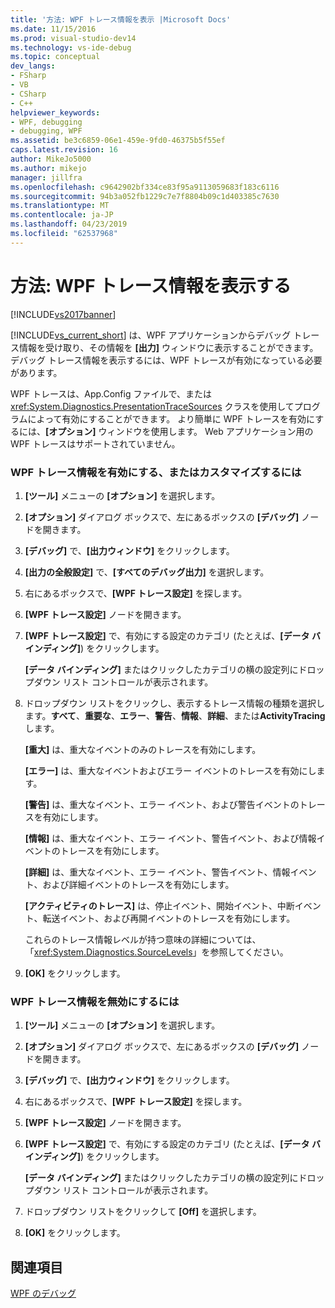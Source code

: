 ```yaml
---
title: '方法: WPF トレース情報を表示 |Microsoft Docs'
ms.date: 11/15/2016
ms.prod: visual-studio-dev14
ms.technology: vs-ide-debug
ms.topic: conceptual
dev_langs:
- FSharp
- VB
- CSharp
- C++
helpviewer_keywords:
- WPF, debugging
- debugging, WPF
ms.assetid: be3c6859-06e1-459e-9fd0-46375b5f55ef
caps.latest.revision: 16
author: MikeJo5000
ms.author: mikejo
manager: jillfra
ms.openlocfilehash: c9642902bf334ce83f95a9113059683f183c6116
ms.sourcegitcommit: 94b3a052fb1229c7e7f8804b09c1d403385c7630
ms.translationtype: MT
ms.contentlocale: ja-JP
ms.lasthandoff: 04/23/2019
ms.locfileid: "62537968"
---
```

# <a name="how-to-display-wpf-trace-information"></a>方法: WPF トレース情報を表示する
[!INCLUDE[vs2017banner](../includes/vs2017banner.md)]

[!INCLUDE[vs_current_short](../includes/vs-current-short-md.md)] は、WPF アプリケーションからデバッグ トレース情報を受け取り、その情報を **[出力]** ウィンドウに表示することができます。 デバッグ トレース情報を表示するには、WPF トレースが有効になっている必要があります。  
  
 WPF トレースは、App.Config ファイルで、または <xref:System.Diagnostics.PresentationTraceSources> クラスを使用してプログラムによって有効にすることができます。 より簡単に WPF トレースを有効にするには、**[オプション]** ウィンドウを使用します。 Web アプリケーション用の WPF トレースはサポートされていません。  
  
### <a name="to-enable-or-customize-wpf-trace-information"></a>WPF トレース情報を有効にする、またはカスタマイズするには  
  
1. **[ツール]** メニューの **[オプション]** を選択します。  
  
2. **[オプション]** ダイアログ ボックスで、左にあるボックスの **[デバッグ]** ノードを開きます。  
  
3. **[デバッグ]** で、**[出力ウィンドウ]** をクリックします。  
  
4. **[出力の全般設定]** で、**[すべてのデバッグ出力]** を選択します。  
  
5. 右にあるボックスで、**[WPF トレース設定]** を探します。  
  
6. **[WPF トレース設定]** ノードを開きます。  
  
7. **[WPF トレース設定]** で、有効にする設定のカテゴリ (たとえば、**[データ バインディング]**) をクリックします。  
  
     **[データ バインディング]** またはクリックしたカテゴリの横の設定列にドロップダウン リスト コントロールが表示されます。  
  
8. ドロップダウン リストをクリックし、表示するトレース情報の種類を選択します。**すべて**、**重要な**、**エラー**、**警告**、**情報**、**詳細**、または**ActivityTracing**します。  
  
     **[重大]** は、重大なイベントのみのトレースを有効にします。  
  
     **[エラー]** は、重大なイベントおよびエラー イベントのトレースを有効にします。  
  
     **[警告]** は、重大なイベント、エラー イベント、および警告イベントのトレースを有効にします。  
  
     **[情報]** は、重大なイベント、エラー イベント、警告イベント、および情報イベントのトレースを有効にします。  
  
     **[詳細]** は、重大なイベント、エラー イベント、警告イベント、情報イベント、および詳細イベントのトレースを有効にします。  
  
     **[アクティビティのトレース]** は、停止イベント、開始イベント、中断イベント、転送イベント、および再開イベントのトレースを有効にします。  
  
     これらのトレース情報レベルが持つ意味の詳細については、「<xref:System.Diagnostics.SourceLevels>」を参照してください。  
  
9. **[OK]** をクリックします。  
  
### <a name="to-disable-wpf-trace-information"></a>WPF トレース情報を無効にするには  
  
1. **[ツール]** メニューの **[オプション]** を選択します。  
  
2. **[オプション]** ダイアログ ボックスで、左にあるボックスの **[デバッグ]** ノードを開きます。  
  
3. **[デバッグ]** で、**[出力ウィンドウ]** をクリックします。  
  
4. 右にあるボックスで、**[WPF トレース設定]** を探します。  
  
5. **[WPF トレース設定]** ノードを開きます。  
  
6. **[WPF トレース設定]** で、有効にする設定のカテゴリ (たとえば、**[データ バインディング]**) をクリックします。  
  
     **[データ バインディング]** またはクリックしたカテゴリの横の設定列にドロップダウン リスト コントロールが表示されます。  
  
7. ドロップダウン リストをクリックして **[Off]** を選択します。  
  
8. **[OK]** をクリックします。  
  
## <a name="see-also"></a>関連項目  
 [WPF のデバッグ](../debugger/debugging-wpf.md)
